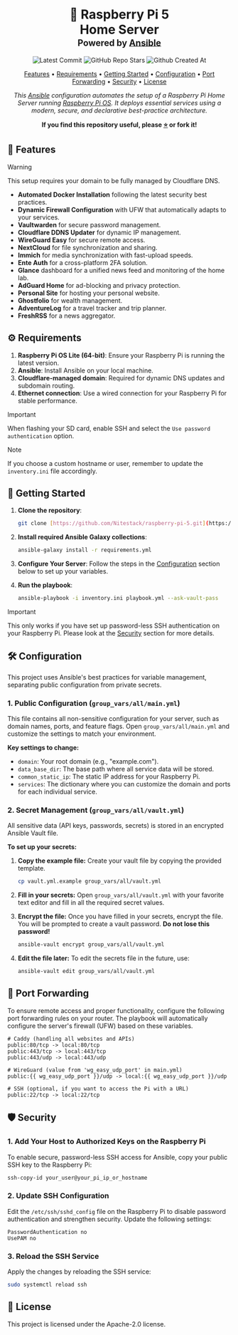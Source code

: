 <div align="center">
<h1>
  🍓 Raspberry Pi 5
  <br/>
  Home Server
  <br/>
  <sup>
    <sub>Powered by <a href="https://www.ansible.com/" target="_blank">Ansible</a></sub>
  </sup>
</h1>

![Latest Commit](https://img.shields.io/github/last-commit/Nitestack/raspberry-pi-5?style=for-the-badge)
![GitHub Repo Stars](https://img.shields.io/github/stars/Nitestack/raspberry-pi-5?style=for-the-badge)
![Github Created At](https://img.shields.io/github/created-at/Nitestack/raspberry-pi-5?style=for-the-badge)

[Features](#-features) • [Requirements](#️-requirements) • [Getting Started](#-getting-started) • [Configuration](#%EF%B8%8F-configuration) • [Port Forwarding](#-port-forwarding) • [Security](#%EF%B8%8F-security) • [License](#-license)

_This [Ansible](https://www.ansible.com) configuration automates the setup of a Raspberry Pi Home Server running [Raspberry Pi OS](https://www.raspberrypi.com/software). It deploys essential services using a modern, secure, and declarative best-practice architecture._

<p>
  <strong>If you find this repository useful, please <a href="#" title="star">⭐️</a> or fork it!</strong>
</p>
</div>

## 🚀 Features

> [!Warning]
> This setup requires your domain to be fully managed by Cloudflare DNS.

- **Automated Docker Installation** following the latest security best practices.
- **Dynamic Firewall Configuration** with UFW that automatically adapts to your services.
- **Vaultwarden** for secure password management.
- **Cloudflare DDNS Updater** for dynamic IP management.
- **WireGuard Easy** for secure remote access.
- **NextCloud** for file synchronization and sharing.
- **Immich** for media synchronization with fast-upload speeds.
- **Ente Auth** for a cross-platform 2FA solution.
- **Glance** dashboard for a unified news feed and monitoring of the home lab.
- **AdGuard Home** for ad-blocking and privacy protection.
- **Personal Site** for hosting your personal website.
- **Ghostfolio** for wealth management.
- **AdventureLog** for a travel tracker and trip planner.
- **FreshRSS** for a news aggregator.

## ⚙️ Requirements

1. **Raspberry Pi OS Lite (64-bit)**: Ensure your Raspberry Pi is running the latest version.
2. **Ansible**: Install Ansible on your local machine.
3. **Cloudflare-managed domain**: Required for dynamic DNS updates and subdomain routing.
4. **Ethernet connection**: Use a wired connection for your Raspberry Pi for stable performance.

> [!Important]
> When flashing your SD card, enable SSH and select the `Use password authentication` option.

> [!Note]
> If you choose a custom hostname or user, remember to update the `inventory.ini` file accordingly.

## 🏁 Getting Started

1. **Clone the repository**:

   ```sh
   git clone [https://github.com/Nitestack/raspberry-pi-5.git](https://github.com/Nitestack/raspberry-pi-5.git) ~/raspberry-pi-5

2. **Install required Ansible Galaxy collections**:

    ```sh
    ansible-galaxy install -r requirements.yml
    ```

3. **Configure Your Server**: Follow the steps in the [Configuration](#%EF%B8%8F-configuration) section below to set up your variables.

4. **Run the playbook**:

    ```sh
    ansible-playbook -i inventory.ini playbook.yml --ask-vault-pass
    ```

> [!IMPORTANT]
> This only works if you have set up password-less SSH authentication on your Raspberry Pi. Please look at the [Security](#%EF%B8%8F-security) section for more details.

## 🛠️ Configuration

This project uses Ansible's best practices for variable management, separating public configuration from private secrets.

### 1. Public Configuration (`group_vars/all/main.yml`)

This file contains all non-sensitive configuration for your server, such as domain names, ports, and feature flags. Open `group_vars/all/main.yml` and customize the settings to match your environment.

**Key settings to change:**

- `domain`: Your root domain (e.g., "example.com").
- `data_base_dir`: The base path where all service data will be stored.
- `common_static_ip`: The static IP address for your Raspberry Pi.
- `services`: The dictionary where you can customize the domain and ports for each individual service.

### 2. Secret Management (`group_vars/all/vault.yml`)

All sensitive data (API keys, passwords, secrets) is stored in an encrypted Ansible Vault file.

**To set up your secrets:**

1. **Copy the example file:** Create your vault file by copying the provided template.

    ```sh
    cp vault.yml.example group_vars/all/vault.yml
    ```

2. **Fill in your secrets:** Open `group_vars/all/vault.yml` with your favorite text editor and fill in all the required secret values.

3. **Encrypt the file:** Once you have filled in your secrets, encrypt the file. You will be prompted to create a vault password. **Do not lose this password!**

    ```sh
    ansible-vault encrypt group_vars/all/vault.yml
    ```

4. **Edit the file later:** To edit the secrets file in the future, use:

    ```sh
    ansible-vault edit group_vars/all/vault.yml
    ```

## 🔌 Port Forwarding

To ensure remote access and proper functionality, configure the following port forwarding rules on your router. The playbook will automatically configure the server's firewall (UFW) based on these variables.

```plaintext
# Caddy (handling all websites and APIs)
public:80/tcp -> local:80/tcp
public:443/tcp -> local:443/tcp
public:443/udp -> local:443/udp

# WireGuard (value from 'wg_easy_udp_port' in main.yml)
public:{{ wg_easy_udp_port }}/udp -> local:{{ wg_easy_udp_port }}/udp

# SSH (optional, if you want to access the Pi with a URL)
public:22/tcp -> local:22/tcp
```

## 🛡️ Security

### 1. Add Your Host to Authorized Keys on the Raspberry Pi

To enable secure, password-less SSH access for Ansible, copy your public SSH key to the Raspberry Pi:

```sh
ssh-copy-id your_user@your_pi_ip_or_hostname
```

### 2. Update SSH Configuration

Edit the `/etc/ssh/sshd_config` file on the Raspberry Pi to disable password authentication and strengthen security. Update the following settings:

```plaintext
PasswordAuthentication no
UsePAM no
```

### 3. Reload the SSH Service

Apply the changes by reloading the SSH service:

```sh
sudo systemctl reload ssh
```

## 📝 License

This project is licensed under the Apache-2.0 license.

